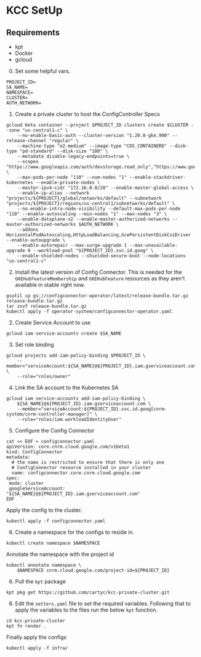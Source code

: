 # KCC SetUp

## Requirements
- kpt
- Docker
- gcloud

0. Set some helpful vars.

```
PROJECT_ID=
SA_NAME=
NAMESPACE=
CLUSTER=
AUTH_NETWORK=
```

1. Create a private cluster to host the ConfigController Specs

```
gcloud beta container --project $PROJECT_ID clusters create $CLUSTER --zone "us-central1-c" \
    --no-enable-basic-auth --cluster-version "1.20.8-gke.900" --release-channel "regular" \
    --machine-type "e2-medium" --image-type "COS_CONTAINERD" --disk-type "pd-standard" --disk-size "100" \
    --metadata disable-legacy-endpoints=true \
    --scopes "https://www.googleapis.com/auth/devstorage.read_only","https://www.googleapis.com/auth/logging.write","https://www.googleapis.com/auth/monitoring","https://www.googleapis.com/auth/servicecontrol","https://www.googleapis.com/auth/service.management.readonly","https://www.googleapis.com/auth/trace.append" \
    --max-pods-per-node "110" --num-nodes "1" --enable-stackdriver-kubernetes --enable-private-nodes \
    --master-ipv4-cidr "172.16.0.0/28" --enable-master-global-access \
    --enable-ip-alias --network "projects/${PROJECT}/global/networks/default" --subnetwork "projects/${PROJECT}/regions/us-central1/subnetworks/default" \
    --no-enable-intra-node-visibility --default-max-pods-per-node "110" --enable-autoscaling --min-nodes "1" --max-nodes "3" \
    --enable-dataplane-v2 --enable-master-authorized-networks --master-authorized-networks $AUTH_NETWORK \
    --addons HorizontalPodAutoscaling,HttpLoadBalancing,GcePersistentDiskCsiDriver --enable-autoupgrade \
    --enable-autorepair --max-surge-upgrade 1 --max-unavailable-upgrade 0 --workload-pool "${PROJECT_ID}.svc.id.goog" \
    --enable-shielded-nodes --shielded-secure-boot --node-locations "us-central1-c"
```

2. Install the latest version of Config Connector. This is needed for the `GKEHubFeatureMembership` and `GKEHubFeature` resources as they aren't available in stable right now.

```
gsutil cp gs://configconnector-operator/latest/release-bundle.tar.gz release-bundle.tar.gz
tar zxvf release-bundle.tar.gz
kubectl apply -f operator-system/configconnector-operator.yaml
```

2. Create Service Account to use

```
gcloud iam service-accounts create $SA_NAME
```

3. Set role binding

```
gcloud projects add-iam-policy-binding $PROJECT_ID \
    --member="serviceAccount:${SA_NAME}@${PROJECT_ID}.iam.gserviceaccount.com" \
    --role="roles/owner"
```

4. Link the SA account to the Kubernetes SA
```
gcloud iam service-accounts add-iam-policy-binding \
    ${SA_NAME}@${PROJECT_ID}.iam.gserviceaccount.com \
    --member="serviceAccount:${PROJECT_ID}.svc.id.goog[cnrm-system/cnrm-controller-manager]" \
    --role="roles/iam.workloadIdentityUser"
```

5. Configure the Config Connector

```
cat << EOF > configconnector.yaml
apiVersion: core.cnrm.cloud.google.com/v1beta1
kind: ConfigConnector
metadata:
  # the name is restricted to ensure that there is only one
  # ConfigConnector resource installed in your cluster
  name: configconnector.core.cnrm.cloud.google.com
spec:
 mode: cluster
 googleServiceAccount: "${SA_NAME}@${PROJECT_ID}.iam.gserviceaccount.com"
EOF
```

Apply the config to the cluster.

`kubectl apply -f configconnector.yaml`


6. Create a namespace for the configs to reside in.

```
kubectl create namespace $NAMESPACE
```

Annotate the namespace with the project id

```
kubectl annotate namespace \
    $NAMESPACE cnrm.cloud.google.com/project-id=${PROJECT_ID}
```

6. Pull the `kpt` package

```
kpt pkg get https://github.com/cartyc/kcc-private-cluster.git
```

6. Edit the `setters.yaml` file to set the required variables. Following that to apply the variables to the files run the below `kpt` function.

```
cd kcc-private-cluster
kpt fn render .
```

Finally apply the configs

```
kubectl apply -f infra/
```